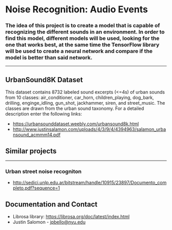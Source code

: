 # Noise Recognition: Audio Events

### The idea of ​​this project is to create a model that is capable of recognizing the different sounds in an environment. In order to find this model, different models will be used, looking for the one that works best, at the same time the TensorFlow library will be used to create a neural network and compare if the model is better than said network.

----

## UrbanSound8K Dataset

This dataset contains 8732 labeled sound excerpts (<=4s) of urban sounds from 10 classes: air_conditioner, car_horn, children_playing, dog_bark, drilling, enginge_idling, gun_shot, jackhammer, siren, and street_music. The classes are drawn from the urban sound taxonomy. For a detailed description enter the following links:   
* <https://urbansounddataset.weebly.com/urbansound8k.html>
* <http://www.justinsalamon.com/uploads/4/3/9/4/4394963/salamon_urbansound_acmmm14.pdf>




## Similar projects 
---
### Urban street noise recogniton 
* <http://sedici.unlp.edu.ar/bitstream/handle/10915/23897/Documento_completo.pdf?sequence=1>      

   





## Documentation and Contact
- Librosa library: <https://librosa.org/doc/latest/index.html>
- Justin Salomon -  <jpbello@nyu.edu>


